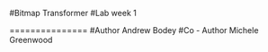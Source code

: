 #Bitmap Transformer
#Lab week 1

===============
#Author
Andrew Bodey
#Co - Author
Michele Greenwood